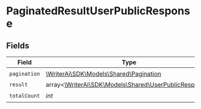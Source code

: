 # PaginatedResultUserPublicResponse


## Fields

| Field                                                                                              | Type                                                                                               | Required                                                                                           | Description                                                                                        |
| -------------------------------------------------------------------------------------------------- | -------------------------------------------------------------------------------------------------- | -------------------------------------------------------------------------------------------------- | -------------------------------------------------------------------------------------------------- |
| `pagination`                                                                                       | [\WriterAi\SDK\Models\Shared\Pagination](../../Models/Shared/Pagination.md)                        | :heavy_check_mark:                                                                                 | N/A                                                                                                |
| `result`                                                                                           | array<[\WriterAi\SDK\Models\Shared\UserPublicResponse](../../Models/Shared/UserPublicResponse.md)> | :heavy_minus_sign:                                                                                 | N/A                                                                                                |
| `totalCount`                                                                                       | *int*                                                                                              | :heavy_check_mark:                                                                                 | N/A                                                                                                |